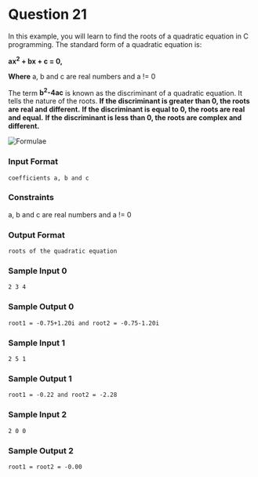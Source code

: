 # Question 21
In this example, you will learn to find the roots of a quadratic equation in C programming.
The standard form of a quadratic equation is:

__ax<sup>2</sup> + bx + c = 0,__

__Where__
a, b and c are real numbers and a != 0

The term __b<sup>2</sup>-4ac__ is known as the discriminant of a quadratic equation. It tells the nature of the roots.
__If the discriminant is greater than 0, the roots are real and different.__
__If the discriminant is equal to 0, the roots are real and equal.__
__If the discriminant is less than 0, the roots are complex and different.__

![Formulae](https://s3.amazonaws.com/hr-assets/0/1601890339-8b9649f529-roots-of-quadratic-equation_0.png)

### Input Format
```
coefficients a, b and c
```
### Constraints

a, b and c are real numbers and a != 0

### Output Format
```
roots of the quadratic equation
```
### Sample Input 0
```
2 3 4
```
### Sample Output 0
```
root1 = -0.75+1.20i and root2 = -0.75-1.20i
```
### Sample Input 1
```
2 5 1
```
### Sample Output 1
```
root1 = -0.22 and root2 = -2.28
```
### Sample Input 2
```
2 0 0
```
### Sample Output 2
```
root1 = root2 = -0.00
```
